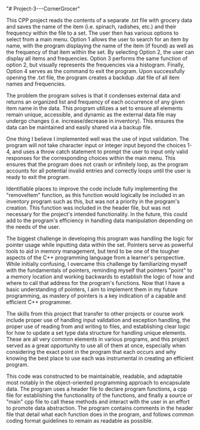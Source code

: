 "# Project-3---CornerGrocer" 

This CPP project reads the contents of a separate .txt file with grocery data and saves the name of the item (i.e. spinach, radishes, etc.) and their frequency within the file to a set. The user then has various options to select from a main menu. Option 1 allows the user to search for an item by name, with the program displaying the name of the item (if found) as well as the frequency of that item within the set. By selecting Option 2, the user can display all items and frequencies. Option 3 performs the same function of option 2, but visually represents the frequencies via a histogram. Finally, Option 4 serves as the command to exit the program. Upon successfully opening the .txt file, the program creates a backdup .dat file of all item names and frequencies.

The problem the program solves is that it condenses external data and returns an organized list and frequency of each occurrence of any given item name in the data. This program utilizes a set to ensure all elements remain unique, accessible, and dynamic as the external data file may undergo changes (i.e. increase/decrease in inventory). This ensures the data can be maintained and easily shared via a backup file.

One thing I believe I implemented well was the use of input validation. The program will not take character input or integer input beyond the choices 1-4, and uses a throw catch statement to prompt the user to input only valid responses for the corresponding choices within the main menu. This ensures that the program does not crash or infinitely loop, as the program accounts for all potential invalid entries and correctly loops until the user is ready to exit the program.

Identifiable places to improve the code include fully implementing the "removeItem" function, as this function would logically be included in an inventory program such as this, but was not a priority in the program's creation. This function was included in the header file, but was not necessary for the project's intended functionality. In the future, this could add to the program's efficiency in handling data manipulation depending on the needs of the user.

The biggest challenge in developing this program was handling the logic for pointer usage while inputting data within the set. Pointers serve as powerful tools to aid in memory management, but tend to be one of the tougher aspects of the C++ programming language from a learner's perspective. While initially confusing, I overcame this challenge by familiarizing myself with the fundamentals of pointers, reminding myself that pointers "point" to a memory location and working backwards to establish the logic of how and where to call that address for the program's functions. Now that I have a basic understanding of pointers, I aim to implement them in my future programming, as mastery of pointers is a key indication of a capable and efficient C++ programmer.

The skills from this project that transfer to other projects or course work include proper use of handling input validation and exception handling, the proper use of reading from and writing to files, and establishing clear logic for how to update a set type data structure for handling unique elements. These are all very common elements in various programs, and this project served as a great opportunity to use all of them at once, especially when considering the exact point in the program that each occurs and why knowing the best place to use each was instrumental in creating an efficient program.

This code was constructed to be maintainable, readable, and adaptable most notably in the object-oriented programming approach to encapsulate data. The program uses a header file to declare program functions, a cpp file for establishing the functionality of the functions, and finally a source or "main" cpp file to call these methods and interact with the user in an effort to promote data abstraction. The program contains comments in the header file that detail what each function does in the program, and follows common coding format guidelines to remain as readable as possible.
